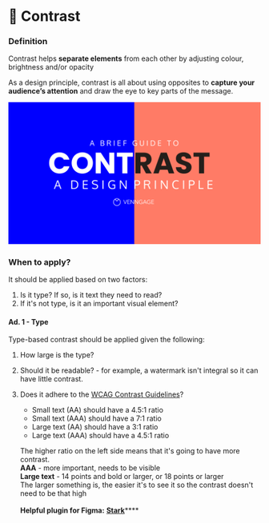 # 🔲 Contrast

### Definition

Contrast helps **separate elements** from each other by adjusting colour, brightness and/or opacity

As a design principle, contrast is all about using opposites to **capture your audience’s attention** and draw the eye to key parts of the message.

![](<../.gitbook/assets/image (9) (1).png>)

### When to apply?

It should be applied based on two factors:

1. Is it type? If so, is it text they need to read?
2. If it's not type, is it an important visual element?

#### Ad. 1 - Type

Type-based contrast should be applied given the following:

1. How large is the type?
2. Should it be readable? - for example, a watermark isn't integral so it can have little contrast.&#x20;
3.  Does it adhere to the [WCAG Contrast Guidelines](https://webaim.org/articles/contrast/#sc143)?

    * Small text (AA) should have a 4.5:1 ratio
    * Small text (AAA) should have a 7:1 ratio
    * Large text (AA) should have a 3:1 ratio
    * Large text (AAA) should have a 4.5:1 ratio

    The higher ratio on the left side means that it's going to have more contrast. \
    **AAA** - more important, needs to be visible\
    **Large text** - 14 points and bold or larger, or 18 points or larger\
    The larger something is, the easier it's to see it so the contrast doesn't need to be that high\
    \
    **Helpful plugin for Figma:** [**Stark**](https://www.figma.com/community/plugin/732603254453395948/Stark)****

